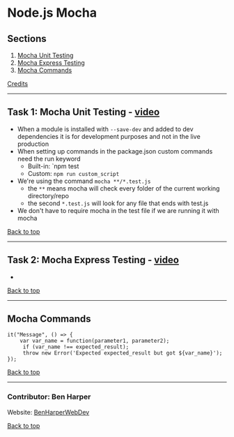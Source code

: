 # Node.js Mocha

## Sections
<a name="Sections"></a>
1. [Mocha Unit Testing](#Mocha_Unit_Testing)
2. [Mocha Express Testing](Mocha_Express_Testing)
3. [Mocha Commands](#Mocha_Commands)

[Credits](#Credits)
__________________________________________________________________________________________________________________________________________
<a name="Mocha_Unit_Testing"></a>
## Task 1: Mocha Unit Testing - [video](https://www.youtube.com/watch?v=oJWOmT5UZYw)
- When a module is installed with `--save-dev` and added to dev dependencies it is for development purposes and not in the live production
- When setting up commands in the package.json custom commands need the run keyword
    - Built-in: `npm test   
    - Custom: `npm run custom_script`
- We're using the command `mocha **/*.test.js`
    - the `**` means mocha will check every folder of the current working directory/repo
    - the second `*.test.js` will look for any file that ends with test.js
- We don't have to require mocha in the test file if we are running it with mocha


[Back to top](#Sections)
__________________________________________________________________________________________________________________________________________
<a name="Mocha_Express_Testing"></a>
## Task 2: Mocha Express Testing - [video](https://www.youtube.com/watch?v=q3xCJPE4Zo0)
- 

[Back to top](#Sections)
__________________________________________________________________________________________________________________________________________
<a name="Mocha_Commands"></a>
## Mocha Commands
```
it("Message", () => {
    var var_name = function(parameter1, parameter2);
     if (var_name !== expected_result);
     throw new Error('Expected expected_result but got ${var_name}');
});
```

[Back to top](#Sections)
__________________________________________________________________________________________________________________________________________
<a name="Credits"></a>
### Contributor: Ben Harper
Website: [BenHarperWebDev](https://henbarper.github.io/benharperwebdev/)

[Back to top](#Sections)
